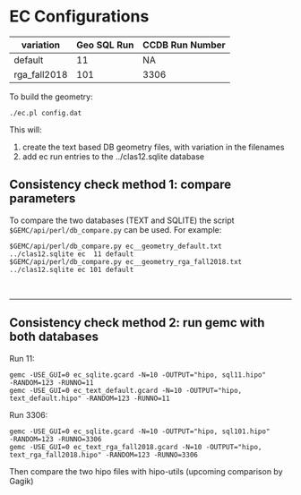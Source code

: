 # EC Configurations

| variation    | Geo SQL Run | CCDB Run Number |
|--------------|-------------|-----------------|
| default      | 11          | NA              |
| rga_fall2018 | 101         | 3306            |

To build the geometry:

````./ec.pl config.dat````

This will:

1. create the text based DB geometry files, with variation in the filenames
2. add ec run entries to the ../clas12.sqlite database

## Consistency check method 1: compare parameters

To compare the two databases (TEXT and SQLITE) the
script ` $GEMC/api/perl/db_compare.py` can be used. For example:

````
$GEMC/api/perl/db_compare.py ec__geometry_default.txt      ../clas12.sqlite ec  11 default
$GEMC/api/perl/db_compare.py ec__geometry_rga_fall2018.txt ../clas12.sqlite ec 101 default
````

<br/>

---

## Consistency check method 2: run gemc with both databases


Run 11:

```
gemc -USE_GUI=0 ec_sqlite.gcard -N=10 -OUTPUT="hipo, sql11.hipo"       -RANDOM=123 -RUNNO=11  
gemc -USE_GUI=0 ec_text_default.gcard -N=10 -OUTPUT="hipo, text_default.hipo" -RANDOM=123 -RUNNO=11  
```

Run 3306:

```
gemc -USE_GUI=0 ec_sqlite.gcard -N=10 -OUTPUT="hipo, sql101.hipo"       -RANDOM=123 -RUNNO=3306
gemc -USE_GUI=0 ec_text_rga_fall2018.gcard -N=10 -OUTPUT="hipo, text_rga_fall2018.hipo" -RANDOM=123 -RUNNO=3306
```

Then compare the two hipo files with hipo-utils (upcoming comparison by Gagik)
